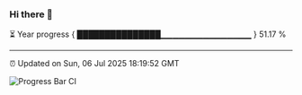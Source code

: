 ### Hi there 👋

⏳ Year progress { ███████████████▁▁▁▁▁▁▁▁▁▁▁▁▁▁▁ } 51.17 %

---

⏰ Updated on Sun, 06 Jul 2025 18:19:52 GMT

![Progress Bar CI](https://github.com/liununu/liununu/workflows/Progress%20Bar%20CI/badge.svg)
